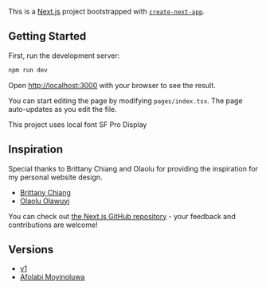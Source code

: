 This is a [Next.js](https://nextjs.org/) project bootstrapped with [`create-next-app`](https://github.com/vercel/next.js/tree/canary/packages/create-next-app).

## Getting Started

First, run the development server:

```bash
npm run dev
```

Open [http://localhost:3000](http://localhost:3000) with your browser to see the result.

You can start editing the page by modifying `pages/index.tsx`. The page auto-updates as you edit the file.

This project uses local font SF Pro Display

## Inspiration

Special thanks to Brittany Chiang and Olaolu for providing the inspiration for my personal website design.

- [Brittany Chiang](https://brittanychiang.com/)
- [Olaolu Olawuyi](https://olaolu.dev/)

You can check out [the Next.js GitHub repository](https://github.com/vercel/next.js/) - your feedback and contributions are welcome!

## Versions

- [v1](https://v1-moyin.netlify.app/)
- [Afolabi Moyinoluwa](https://moyin.netlify.app/)
